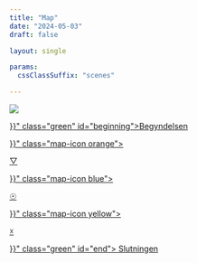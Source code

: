 ```yaml
---
title: "Map"
date: "2024-05-03"
draft: false

layout: single

params:
  cssClassSuffix: "scenes"

---
```


<div id="mapFolder">

  <img src="/images/Mirroring_map32.png" id="map">

  <p><a href="{{< ref "/" >}}" class="green" id="beginning">Begyndelsen</a></p>

  <div id="prismaScenes">
      <a href="{{< ref "/map/chapters/chapter2/scene07" >}}" class="map-icon orange">
        <p class="orange" id="prisma">&#9661;</p>
      </a>
  </div>

  <div id="wellScenes">
      <a href="{{< ref "/map/chapters/chapter1/scene1" >}}" class="map-icon blue">
        <p id="well" class="blue">&#9737;</p>
      </a>
  </div>
  <div id="antennaScenes">
      <a href="{{< ref "/map/chapters/chapter3/scene13" >}}" class="map-icon yellow">
        <p id="antenna" class="yellow">&#9747;</p>
      </a>
  </div>

  <p><a href="{{< ref "/map/chapters/chapter4/scene23" >}}" class="green" id="end">
    Slutningen
    </a></p>

</div>

<script src="/js/map.js" type="module"></script>
